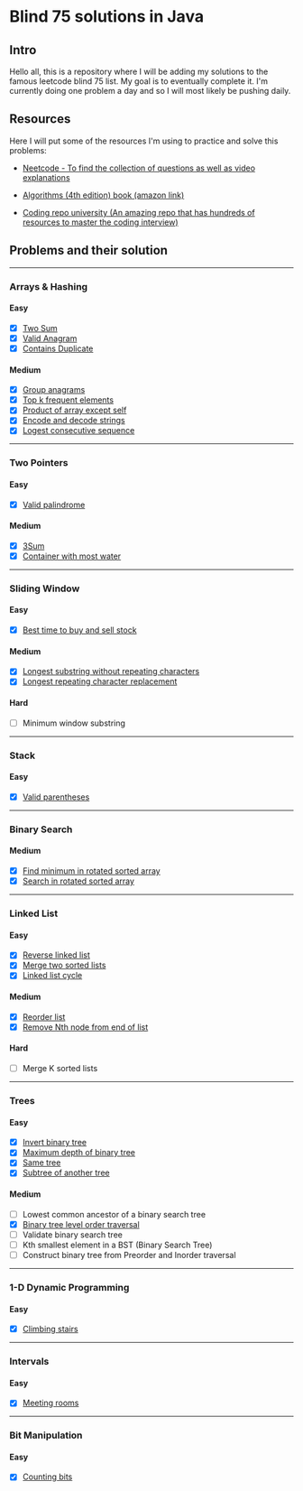 # Blind 75 solutions in Java

## Intro

Hello all, this is a repository where I will be adding my solutions to the famous leetcode blind 75 list. My goal is to eventually complete it. I'm currently doing one problem a day and so I will most likely be pushing daily.

## Resources
Here I will put some of the resources I'm using to practice and solve this problems:

- [Neetcode - To find the collection of questions as well as video explanations](https://neetcode.io/practice)

- [Algorithms (4th edition) book (amazon link)](https://www.amazon.com/dp/032157351X?psc=1&ref=ppx_yo2ov_dt_b_product_details)

- [Coding repo university (An amazing repo that has hundreds of resources to master the coding interview)](https://github.com/jwasham/coding-interview-university)


## Problems and their solution
---
### Arrays & Hashing

#### Easy
- [x] [Two Sum](https://github.com/NoelCov/blind-75-java-solutions/blob/main/Arrays/Easy/TwoSum/Solution.java)
- [x] [Valid Anagram](https://github.com/NoelCov/blind-75-java-solutions/blob/main/Arrays/Easy/ValidAnagram/Solution.java)
- [x] [Contains Duplicate](https://github.com/NoelCov/blind-75-java-solutions/blob/main/Arrays/Easy/ContainsDuplicate/Solution.java)

#### Medium
- [x] [Group anagrams](https://github.com/NoelCov/blind-75-java-solutions/blob/main/Arrays/Medium/GroupAnagrams/Solution.java)
- [x] [Top k frequent elements](https://github.com/NoelCov/blind-75-java-solutions/blob/main/Arrays/Medium/TopKFrequentElements/Solution.java)
- [x] [Product of array except self](https://github.com/NoelCov/blind-75-java-solutions/blob/main/Arrays/Medium/ProductOfArrayExceptSelf/Solution.java)
- [x] [Encode and decode strings](https://github.com/NoelCov/blind-75-java-solutions/blob/main/Arrays/Medium/EncodeAndDecodeStrings/Solution.java)
- [x] [Logest consecutive sequence](https://github.com/NoelCov/blind-75-java-solutions/blob/main/Arrays/Medium/LongestConsecutiveSequence/Solution.java)
---

### Two Pointers
#### Easy
- [x] [Valid palindrome](https://github.com/NoelCov/blind-75-java-solutions/blob/main/TwoPointers/Easy/ValidPalindrome/Solution.java)

#### Medium
- [x] [3Sum](https://github.com/NoelCov/blind-75-java-solutions/blob/main/TwoPointers/Medium/3Sum/Solution.java)
- [x] [Container with most water](https://github.com/NoelCov/blind-75-java-solutions/blob/main/TwoPointers/Medium/ContainerWithMostWater/Solution.java)
---

### Sliding Window

#### Easy
- [x] [Best time to buy and sell stock](https://github.com/NoelCov/blind-75-java-solutions/blob/main/SlidingWindow/Easy/BestTimeToBuyAndSellStock/Solution.java)

#### Medium
- [x] [Longest substring without repeating characters](https://github.com/NoelCov/blind-75-java-solutions/blob/main/SlidingWindow/Medium/LongestSubstringWithoutRepeatingCharacters/Solution.java)
- [x] [Longest repeating character replacement](https://github.com/NoelCov/blind-75-java-solutions/blob/main/SlidingWindow/Medium/LongestRepeatingCharacterReplacement/Solution.java)

#### Hard
- [ ] Minimum window substring
---

### Stack

#### Easy
- [x] [Valid parentheses](https://github.com/NoelCov/blind-75-java-solutions/blob/main/Stack/Easy/ValidParentheses/Solution.java)
---

### Binary Search

#### Medium
- [x] [Find minimum in rotated sorted array](https://github.com/NoelCov/blind-75-java-solutions/blob/main/BinarySearch/Medium/FindMinimumInRotatedSortedArray/Solution.java)
- [x] [Search in rotated sorted array](https://github.com/NoelCov/Blind75-Java-Solutions/blob/main/BinarySearch/Medium/SearchInRotatedSortedArray/Solution.java)
---

### Linked List

#### Easy
- [x] [Reverse linked list](https://github.com/NoelCov/blind-75-java-solutions/blob/main/LinkedLists/Easy/ReverseLinkedList/Solution.java)
- [x] [Merge two sorted lists](https://github.com/NoelCov/blind-75-java-solutions/blob/main/LinkedLists/Easy/MergeTwoSortedLinkedLists/Solution.java)
- [x] [Linked list cycle](https://github.com/NoelCov/blind-75-java-solutions/blob/main/LinkedLists/Easy/LinkedListCycle/Solution.java)

#### Medium
- [x] [Reorder list](https://github.com/NoelCov/Blind75-Java-Solutions/blob/main/LinkedLists/Medium/ReorderList/Solution.java)
- [x] [Remove Nth node from end of list](https://github.com/NoelCov/Blind75-Java-Solutions/blob/main/LinkedLists/Medium/RemoveNthNodeFromEndOfList/Solution.java)

#### Hard
- [ ] Merge K sorted lists
---

### Trees

#### Easy
- [x] [Invert binary tree](https://github.com/NoelCov/blind-75-java-solutions/blob/main/Trees/Easy/InvertBinaryTree/Solution.java)
- [x] [Maximum depth of binary tree](https://github.com/NoelCov/blind-75-java-solutions/blob/main/Trees/Easy/MaximumDepthOfBinaryTree/Solution.java)
- [x] [Same tree](https://github.com/NoelCov/blind-75-java-solutions/blob/main/Trees/Easy/SameTree/Solution.java)
- [x] [Subtree of another tree](https://github.com/NoelCov/blind-75-java-solutions/blob/main/Trees/Easy/SubtreeOfAnotherTree/Solution.java)

#### Medium
- [ ] Lowest common ancestor of a binary search tree
- [x] [Binary tree level order traversal](https://github.com/NoelCov/Blind75-Java-Solutions/blob/main/Trees/Medium/BinaryTreeLevelOrderTraversal/Solution.java)
- [ ] Validate binary search tree
- [ ] Kth smallest element in a BST (Binary Search Tree)
- [ ] Construct binary tree from Preorder and Inorder traversal
---

### 1-D Dynamic Programming 

#### Easy
- [x] [Climbing stairs](https://github.com/NoelCov/blind-75-java-solutions/blob/main/1-D_DynamicProgramming/ClimbingStairs/Solution.java)
---

### Intervals

#### Easy
- [x] [Meeting rooms](https://github.com/NoelCov/blind-75-java-solutions/blob/main/Intervals/MeetingRooms/Solution.java)
---

### Bit Manipulation

#### Easy
- [x] [Counting bits](https://github.com/NoelCov/blind-75-java-solutions/blob/main/BitManipulation/CountingBits/Solution.java)
